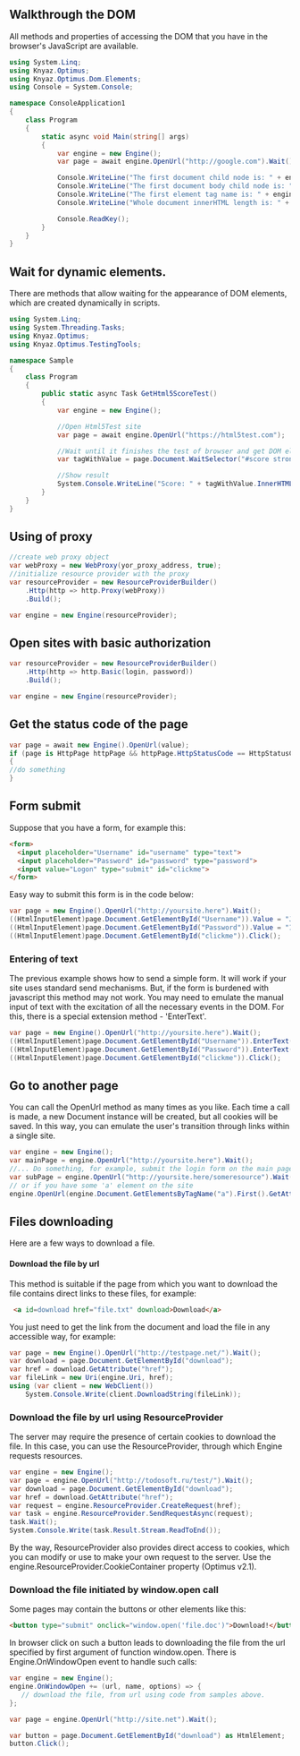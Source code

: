 ## Walkthrough the DOM
All methods and properties of accessing the DOM that you have in the browser's JavaScript are available.
```c#
using System.Linq;
using Knyaz.Optimus;
using Knyaz.Optimus.Dom.Elements;
using Console = System.Console;

namespace ConsoleApplication1
{
	class Program
	{
		static async void Main(string[] args)
		{
			var engine = new Engine();
			var page = await engine.OpenUrl("http://google.com").Wait();

			Console.WriteLine("The first document child node is: " + engine.Document.FirstChild);
			Console.WriteLine("The first document body child node is: " + engine.Document.Body.FirstChild);
			Console.WriteLine("The first element tag name is: " + engine.Document.ChildNodes.OfType<HtmlElement>().First().TagName);
			Console.WriteLine("Whole document innerHTML length is: " + engine.Document.DocumentElement.InnerHTML.Length);

			Console.ReadKey();
		}
	}
}
```


## Wait for dynamic elements.
There are methods that allow waiting for the appearance of DOM elements, which are created dynamically in scripts.
```c#
using System.Linq;
using System.Threading.Tasks;
using Knyaz.Optimus;
using Knyaz.Optimus.TestingTools;

namespace Sample
{
	class Program
	{
		public static async Task GetHtml5ScoreTest()
		{
			var engine = new Engine();

			//Open Html5Test site
			var page = await engine.OpenUrl("https://html5test.com");

			//Wait until it finishes the test of browser and get DOM element with score value.
			var tagWithValue = page.Document.WaitSelector("#score strong").FirstOrDefault();

			//Show result
			System.Console.WriteLine("Score: " + tagWithValue.InnerHTML);
		}
	}
}
```

## Using of proxy
```c#
//create web proxy object
var webProxy = new WebProxy(yor_proxy_address, true);
//initialize resource provider with the proxy
var resourceProvider = new ResourceProviderBuilder()
    .Http(http => http.Proxy(webProxy))
    .Build();

var engine = new Engine(resourceProvider);
```

## Open sites with basic authorization
```c#
var resourceProvider = new ResourceProviderBuilder()
    .Http(http => http.Basic(login, password))
    .Build();

var engine = new Engine(resourceProvider);

```

## Get the status code of the page
```c#
var page = await new Engine().OpenUrl(value);
if (page is HttpPage httpPage && httpPage.HttpStatusCode == HttpStatusCode.Unauthorized)
{
//do something
}
```
## Form submit

Suppose that you have a form, for example this:

```html
<form>
  <input placeholder="Username" id="username" type="text">
  <input placeholder="Password" id="password" type="password">
  <input value="Logon" type="submit" id="clickme">
</form>
```

Easy way to submit this form is in the code below:


```c#
var page = new Engine().OpenUrl("http://yoursite.here").Wait();
((HtmlInputElement)page.Document.GetElementById("Username")).Value = "John";
((HtmlInputElement)page.Document.GetElementById("Password")).Value = "123456";
((HtmlInputElement)page.Document.GetElementById("clickme")).Click();

```

### Entering of text

The previous example shows how to send a simple form. It will work if your site uses standard send mechanisms. But, if the form is burdened with javascript this method may not work. You may need to emulate the manual input of text with the excitation of all the necessary events in the DOM. For this, there is a special extension method  -
 'EnterText'.


```c#
var page = new Engine().OpenUrl("http://yoursite.here").Wait();
((HtmlInputElement)page.Document.GetElementById("Username")).EnterText("John");
((HtmlInputElement)page.Document.GetElementById("Password")).EnterText("123456");
((HtmlInputElement)page.Document.GetElementById("clickme")).Click();

```

## Go to another page

You can call the OpenUrl method as many times as you like. Each time a call is made, a new Document instance will be created, but all cookies will be saved. In this way, you can emulate the user's transition through links within a single site.


```c#
var engine = new Engine();
var mainPage = engine.OpenUrl("http://yoursite.here").Wait();
//... Do something, for example, submit the login form on the main page.
var subPage = engine.OpenUrl("http://yoursite.here/someresource").Wait();
// or if you have some 'a' element on the site
engine.OpenUrl(engine.Document.GetElementsByTagName("a").First().GetAttribute("href"));
```

## Files downloading

Here are a few ways to download a file.

#### Download the file by url


This method is suitable if the page from which you want to download the file contains direct links to these files, for example: 

```html
 <a id=download href="file.txt" download>Download</a>
```


You just need to get the link from the document and load the file in any accessible way, for example:


```c#
var page = new Engine().OpenUrl("http://testpage.net/").Wait();
var download = page.Document.GetElementById("download");
var href = download.GetAttribute("href");
var fileLink = new Uri(engine.Uri, href);
using (var client = new WebClient())
    System.Console.Write(client.DownloadString(fileLink));
```

### Download the file by url using ResourceProvider

The server may require the presence of certain cookies to download the file. In this case, you can use the ResourceProvider, through which Engine requests resources.
```c#
var engine = new Engine();
var page = engine.OpenUrl("http://todosoft.ru/test/").Wait();
var download = page.Document.GetElementById("download");
var href = download.GetAttribute("href");
var request = engine.ResourceProvider.CreateRequest(href);
var task = engine.ResourceProvider.SendRequestAsync(request);
task.Wait();
System.Console.Write(task.Result.Stream.ReadToEnd());
```

By the way, ResourceProvider also provides direct access to cookies, which you can modify or use to make your own request to the server. Use the engine.ResourceProvider.CookieContainer property (Optimus v2.1).

### Download the file initiated by window.open call
Some pages may contain the buttons or other elements like this:

```html
<button type="submit" onclick="window.open('file.doc')">Download!</button>
```

In browser click on such a button leads to downloading the file from the url specified by first argument of function window.open. There is Engine.OnWindowOpen event to handle such calls:


```c#
var engine = new Engine();
engine.OnWindowOpen += (url, name, options) => {
   // download the file, from url using code from samples above.
};

var page = engine.OpenUrl("http://site.net").Wait();

var button = page.Document.GetElementById("download") as HtmlElement;
button.Click();
```